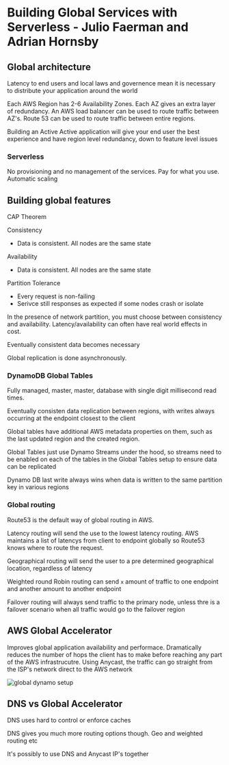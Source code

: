 # Building Global Services with Serverless - Julio Faerman and Adrian Hornsby

## Global architecture
Latency to end users and local laws and governence mean it is necessary to distribute your application around the world

Each AWS Region has 2-6 Availability Zones. Each AZ gives an extra layer of redundancy. An AWS load balancer can be used to route traffic between AZ's. Route 53 can be used to route traffic between entire regions.

Building an Active Active application will give your end user the best experience and have region level redundancy, down to feature level issues

### Serverless
No provisioning and no management of the services. Pay for what you use. Automatic scaling

## Building global features
CAP Theorem

Consistency
 - Data is consistent. All nodes are the same state

Availability
 - Data is consistent. All nodes are the same state

Partition Tolerance
 - Every request is non-failing
 - Serivce still responses as expected if some nodes crash or isolate

In the presence of network partition, you must choose between consistency and availability. Latency/availability can often have real world effects in cost.

Eventually consistent data becomes necessary

Global replication is done asynchronously.

### DynamoDB Global Tables
Fully managed, master, master, database with single digit millisecond read times.

Eventually consisten data replication between regions, with writes always occurring at the endpoint closest to the client

Global tables have additional AWS metadata properties on them, such as the last updated region and the created region. 

Global Tables just use Dynamo Streams under the hood, so streams need to be enabled on each of the tables in the Global Tables setup to ensure data can be replicated

Dynamo DB last write always wins when data is written to the same partition key in various regions

### Global routing
Route53 is the default way of global routing in AWS.

Latency routing will send the use to the lowest latency routing. AWS maintains a list of latencys from client to endpoint globally so Route53 knows where to route the request.

Geographical routing will send the user to a pre determined geographical location, regardless of latency

Weighted round Robin routing can send `x` amount of traffic to one endpoint and another amount to another endpoint

Failover routing will always send traffic to the primary node, unless thre is a failover scenario when all traffic would go to the failover region

## AWS Global Accelerator
Improves global application availability and performace. Dramatically reduces the number of hops the client has to make before reaching any part of the AWS infrastrucutre. Using Anycast, the traffic can go straight from the ISP's network direct to the AWS network


![global dynamo setup](global_dynamo.jpg)

## DNS vs Global Accelerator
DNS uses hard to control or enforce caches

DNS gives you much more routing options though. Geo and weighted routing etc

It's possibly to use DNS and Anycast IP's together

